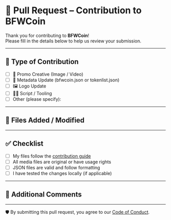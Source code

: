 # 🚀 Pull Request – Contribution to BFWCoin

Thank you for contributing to **BFWCoin**!  
Please fill in the details below to help us review your submission.

---

## 📄 Type of Contribution

- [ ] 🎨 Promo Creative (Image / Video)
- [ ] 🧾 Metadata Update (bfwcoin.json or tokenlist.json)
- [ ] 🖼 Logo Update
- [ ] 🧑‍💻 Script / Tooling
- [ ] Other (please specify):

---

## 📁 Files Added / Modified

<!-- List all added/edited files -->


---

## ✅ Checklist

- [ ] My files follow the [contribution guide](./CONTRIBUTING.md)
- [ ] All media files are original or have usage rights
- [ ] JSON files are valid and follow formatting
- [ ] I have tested the changes locally (if applicable)

---

## 💬 Additional Comments

<!-- Any context, usage ideas, or notes for reviewers -->

---

🛡 By submitting this pull request, you agree to our [Code of Conduct](./CODE_OF_CONDUCT.md).
